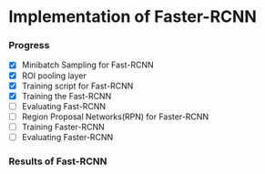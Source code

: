 # Implementation of Faster-RCNN
### Progress
- [x] Minibatch Sampling for Fast-RCNN
- [x] ROI pooling layer 
- [x] Training script for Fast-RCNN
- [x] Training the Fast-RCNN
- [ ] Evaluating Fast-RCNN
- [ ] Region Proposal Networks(RPN) for Faster-RCNN
- [ ] Training Faster-RCNN
- [ ] Evaluating Faster-RCNN
### Results of Fast-RCNN
